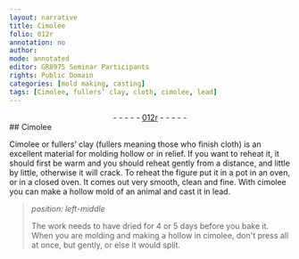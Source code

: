 ```yaml
---
layout: narrative
title: Cimolee
folio: 012r
annotation: no
author:
mode: annotated
editor: GR8975 Seminar Participants
rights: Public Domain
categories: [mold making, casting]
tags: [Cimolee, fullers’ clay, cloth, cimolee, lead]
---
```


 <div class="folio" align="center">- - - - - <a href="http://gallica.bnf.fr/ark:/12148/btv1b10500001g/f29.image" target="_blank">012r</a> - - - - - </div> 
##  <span class="material">Cimolee</span> 

 
 <span class="activity"></span> <span class="activity"></span>  <span class="material">Cimolee</span> or <span class="material"><span class="profession">fullers</span>’ clay</span> (<span class="profession">fullers</span> meaning those who finish <span class="material">cloth</span>) is an excellent material for molding hollow or in relief. If you want to reheat it, it should first be warm and you should reheat gently from a distance, and little by little, otherwise it will crack. To reheat the figure put it in a <span class="tool">pot</span> in an <span class="tool">oven</span>, or in a <span class="tool">closed oven</span>. It comes out very smooth, clean and fine. With <span class="material">cimolee</span> you can make a <span class="tool">hollow mold</span> of an <span class="animal">animal</span> and cast it in <span class="material">lead</span>.
 
> *position: left-middle*
> 
>  <span class="activity"></span> The work needs to have dried for <span class="time">4 or 5 days</span> before you bake it. When you are molding and making a hollow in <span class="material">cimolee</span>, don't press all at once, but gently, or else it would split. 
 